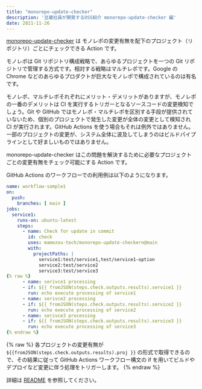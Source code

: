 ```yaml
---
title: "monorepo-update-checker"
description: '豆蔵社員が開発するOSS紹介 monorepo-update-checker 編'
date: 2021-11-26
---
```


[monorepo-update-checker](https://github.com/mamezou-tech/monorepo-update-checker) は モノレポの変更有無を配下のプロジェクト（リポジトリ）ごとにチェックできる Action です。

モノレポは Git リポジトリ構成戦略で、あらゆるプロジェクトを一つの Git リポジトリで管理する方式です。相対する戦略はマルチレポです。Google の Chrome などのあらゆるプロダクトが巨大なモノレポで構成されているのは有名です。

モノレポ、マルチレポそれぞれにメリット・デメリットがありますが、モノレポの一番のデメリットは CI を実行するトリガーとなるソースコードの変更検知でしょう。Git や GitHub ではモノレポ・マルチレポを区別する手段が提供されていないため、個別のプロジェクトで発生した変更が全体の変更として検知され CI が実行されます。GitHub Actions を使う場合もそれは例外ではありません。一部のプロジェクトの変更が、システム全体に波及してしまうのはビルドパイプラインとして好ましいものではありません。

monorepo-update-checker はこの問題を解決するために必要なプロジェクトごとの変更有無をチェック可能にする Action です。

GitHub Actions のワークフローでの利用例は以下のようになります。

```yaml
name: workflow-sample1
on:
  push:
    branches: [ main ]
jobs:
  service1:
    runs-on: ubuntu-latest
    steps:
      - name: Check for update in commit
        id: check
        uses: mamezou-tech/monorepo-update-checkern@main
        with:
          projectPaths: |
            service1:test/service1,test/service1-option
            service2:test/service2
            service3:test/service3
{% raw %}
      - name: serivce1 processing
      - if: ${{ fromJSON(steps.check.outputs.results).service1 }}
        run: echo execute processing of service1
      - name: serivce2 processing
      - if: ${{ fromJSON(steps.check.outputs.results).service2 }}
        run: echo execute processing of service2
      - name: serivce3 processing
      - if: ${{ fromJSON(steps.check.outputs.results).service3 }}
        run: echo execute processing of service3
{% endraw %}
```

{% raw %}
各プロジェクトの変更有無が `${{fromJSON(steps.check.outputs.results).proj }}` の形式で取得できるので、その結果に従って GitHub Actions ワークフロー構文の if を用いてビルドやデプロイなど変更に伴う処理をトリガーします。
{% endraw %}

詳細は [README](https://github.com/mamezou-tech/monorepo-update-checker/blob/main/README.md) を参照してください。

